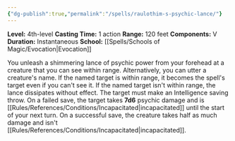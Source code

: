 ```yaml
---
{"dg-publish":true,"permalink":"/spells/raulothim-s-psychic-lance/"}
---
```


**Level:** 4th-level
**Casting Time:** 1 action
**Range:** 120 feet
**Components:** V
**Duration:** Instantaneous
**School:** [[Spells/Schools of Magic/Evocation\|Evocation]]

You unleash a shimmering lance of psychic power from your forehead at a creature that you can see within range. Alternatively, you can utter a creature's name. If the named target is within range, it becomes the spell's target even if you can't see it. If the named target isn't within range, the lance dissipates without effect.
The target must make an Intelligence saving throw. On a failed save, the target takes **7d6** psychic damage and is [[Rules/References/Conditions/Incapacitated\|incapacitated]] until the start of your next turn. On a successful save, the creature takes half as much damage and isn't [[Rules/References/Conditions/Incapacitated\|incapacitated]].